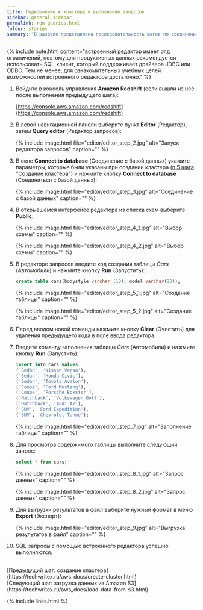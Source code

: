 ```yaml
---
title: Подключение к кластеру и выполнение запросов
sidebar: general_sidebar
permalink: run-queries.html
folder: stories
summary: "В разделе представлена последовательность шагов по соединению с кластером и выполнению sql-запросов с помощью встроенного редактора."
---
```


{% include note.html content="встроенный редактор имеет ряд ограничений, поэтому для продуктивных данных рекомендуется использовать SQL-клиент, который поддерживает драйвера JDBC или ODBC. Тем не менее, для ознакомительных учебных целей возможностей встроенного редактора достаточно." %}

1. Войдите в консоль управления **Amazon Redshift** (если вышли из неё после выполнения предыдущего шага):

    [https://console.aws.amazon.com/redshift](https://console.aws.amazon.com/redshift)

2. В левой навигационной панели выберите пункт **Editor** (Редактор), затем **Query editor** (Редактор запросов):

    {% include image.html file="editor/editor_step_2.jpg" alt="Запуск редактора запросов" caption="" %}

3. В окне **Connect to database** (Соединение с базой данных) укажите параметры, которые были указаны при создании кластера ([п.5 шага "Создание кластера"](/create-cluster.html)) и нажмите кнопку **Connect to database** (Соединиться с базой данных):

    {% include image.html file="editor/editor_step_3.jpg" alt="Соединение с базой данных" caption="" %}

4. В открывшемся интерфейсе редактора из списка схем выберите **Public**:

    {% include image.html file="editor/editor_step_4_1.jpg" alt="Выбор схемы" caption="" %}

    {% include image.html file="editor/editor_step_4_2.jpg" alt="Выбор схемы" caption="" %}

5. В редакторе запросов введите код создания таблицы *Cars* (*Автомобили*) и нажмите кнопку **Run** (Запустить):

    ```sql
    create table cars(bodystyle varchar (10), model varchar(20));
    ````

    {% include image.html file="editor/editor_step_5_1.jpg" alt="Создание таблицы" caption="" %}

    {% include image.html file="editor/editor_step_5_2.jpg" alt="Создание таблицы" caption="" %}

6. Перед  вводом новой команды нажмите кнопку **Clear** (Очистить) для удаления предыдущего кода в поле ввода редактора.

7. Введите команду заполнения таблицы *Cars* (Автомобили) и нажмите кнопку **Run** (Запустить):

    ```sql
    insert into cars values 
    ('Sedan', 'Nissan Versa'),
    ('Sedan', 'Honda Civic'),
    ('Sedan', 'Toyota Avalon'),
    ('Coupe', 'Ford Mustang'),
    ('Coupe', 'Porsche Boxster'),
    ('Hatchback', 'Volkswagen Golf'),
    ('Hatchback', 'Audi A7'),
    ('SUV', 'Ford Expedition'),
    ('SUV', 'Chevrolet Tahoe');
    ````

    {% include image.html file="editor/editor_step_7.jpg" alt="Заполнение таблицы" caption="" %}

8. Для просмотра содержимого таблицы выполните следующий запрос:

    ```sql
    select * from cars;
    ````

    {% include image.html file="editor/editor_step_8_1.jpg" alt="Запрос данных" caption="" %}

    {% include image.html file="editor/editor_step_8_2.jpg" alt="Запрос данных" caption="" %}

9. Для выгрузки результатов в файл выберите нужный формат в меню **Export** (Экспорт):

    {% include image.html file="editor/editor_step_9.jpg" alt="Выгрузка результатов в файл" caption="" %}

10. SQL-запросы с помощью встроенного редактора успешно выполняются.

<br />
[Предыдущий шаг: создание кластера](https://techwritex.ru/aws_docs/create-cluster.html)

<br />
[Следующий шаг: загрузка данных из Amazon S3](https://techwritex.ru/aws_docs/load-data-from-s3.html)

{% include links.html %}
